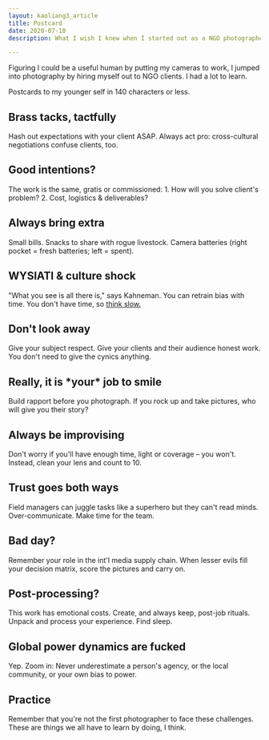 ```yaml
---
layout: kaoliang3_article
title: Postcard
date: 2020-07-10
description: What I wish I knew when I started out as a NGO photographer

---
```



Figuring I could be a useful human by putting my cameras to work, I jumped into photography by hiring myself out to NGO clients. I had a lot to learn.

Postcards to my younger self in 140 characters or less.



## Brass tacks, tactfully

Hash out expectations with your client ASAP. Always act pro: cross-cultural negotiations confuse clients, too.



## Good intentions?

The work is the same, gratis or commissioned: 1. How will you solve client's problem? 2. Cost, logistics & deliverables?



## Always bring extra

Small bills. Snacks to share with rogue livestock. Camera batteries (right pocket = fresh batteries; left = spent).



## WYSIATI & culture shock

"What you see is all there is," says Kahneman. You can retrain bias with time. You don't have time, so [think slow.]

[think slow.]: https://www.zachmccabe.com/just-ask.html



## Don't look away

Give your subject respect. Give your clients and their audience honest work. You don't need to give the cynics anything.



## Really, it is \*your\* job to smile

Build rapport before you photograph. If you rock up and take pictures, who will give you their story?



## Always be improvising

Don't worry if you'll have enough time, light or coverage – you won't. Instead, clean your lens and count to 10.



## Trust goes both ways

Field managers can juggle tasks like a superhero but they can't read minds. Over-communicate. Make time for the team.



## Bad day?

Remember your role in the int'l media supply chain. When lesser evils fill your decision matrix, score the pictures and carry on.



## Post-processing?

This work has emotional costs. Create, and always keep, post-job rituals. Unpack and process your experience. Find sleep.



## Global power dynamics are fucked

Yep. Zoom in: Never underestimate a person's agency, or the local community, or your own bias to power.



## Practice

Remember that you're not the first photographer to face these challenges. These are things we all have to learn by doing, I think.
